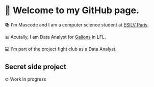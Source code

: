 # 👋 Welcome to my GitHub page.


📚 I'm Mascode and I am a computer science student at <a href="https://www.esilv.fr/">ESILV Paris</a>.

📊 Acutally, I am Data Analyst for <a href="https://x.com/galions_">Galions</a> in LFL.

💻 I'm part of the project fight club as a Data Analyst.

## Secret side project

⚙ Work in progress
